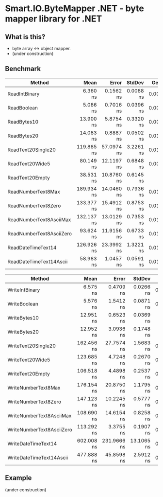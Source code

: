 # Smart.IO.ByteMapper .NET - byte mapper library for .NET

## What is this?

* byte array <-> object mapper.
* (under construction)

## Benchmark

|                    Method |       Mean |       Error |     StdDev |  Gen 0 | Allocated |
|-------------------------- |-----------:|------------:|-----------:|-------:|----------:|
|             ReadIntBinary |   6.360 ns |   0.1562 ns |  0.0088 ns | 0.0057 |      24 B |
|               ReadBoolean |   5.086 ns |   0.7016 ns |  0.0396 ns | 0.0057 |      24 B |
|               ReadBytes10 |  13.900 ns |   5.8754 ns |  0.3320 ns | 0.0095 |      40 B |
|               ReadBytes20 |  14.083 ns |   0.8887 ns |  0.0502 ns | 0.0114 |      48 B |
|        ReadText20Single20 | 119.885 ns |  57.0974 ns |  3.2261 ns | 0.0169 |      72 B |
|           ReadText20Wide5 |  80.149 ns |  12.1197 ns |  0.6848 ns | 0.0094 |      40 B |
|           ReadText20Empty |  38.531 ns |  10.8760 ns |  0.6145 ns |      - |       0 B |
|        ReadNumberText8Max | 189.934 ns |  14.0460 ns |  0.7936 ns | 0.0172 |      72 B |
|       ReadNumberText8Zero | 133.377 ns |  15.4912 ns |  0.8753 ns | 0.0131 |      56 B |
|   ReadNumberText8AsciiMax | 132.137 ns |  13.0129 ns |  0.7353 ns | 0.0172 |      72 B |
|  ReadNumberText8AsciiZero |  93.624 ns |  11.9156 ns |  0.6733 ns | 0.0132 |      56 B |
|        ReadDateTimeText14 | 126.926 ns |  23.3992 ns |  1.3221 ns | 0.0131 |      56 B |
|   ReadDateTimeText14Ascii |  58.983 ns |   1.0457 ns |  0.0591 ns | 0.0132 |      56 B |

|                    Method |       Mean |       Error |     StdDev |  Gen 0 | Allocated |
|-------------------------- |-----------:|------------:|-----------:|-------:|----------:|
|            WriteIntBinary |   6.575 ns |   0.4709 ns |  0.0266 ns | 0.0057 |      24 B |
|              WriteBoolean |   5.576 ns |   1.5412 ns |  0.0871 ns | 0.0057 |      24 B |
|              WriteBytes10 |  12.951 ns |   0.6523 ns |  0.0369 ns |      - |       0 B |
|              WriteBytes20 |  12.952 ns |   3.0936 ns |  0.1748 ns |      - |       0 B |
|       WriteText20Single20 | 162.456 ns |  27.7574 ns |  1.5683 ns | 0.0112 |      48 B |
|          WriteText20Wide5 | 123.685 ns |   4.7248 ns |  0.2670 ns | 0.0093 |      40 B |
|          WriteText20Empty | 106.518 ns |   4.4898 ns |  0.2537 ns | 0.0132 |      56 B |
|       WriteNumberText8Max | 176.154 ns |  20.8750 ns |  1.1795 ns | 0.0267 |     112 B |
|      WriteNumberText8Zero | 147.123 ns |  10.2245 ns |  0.5777 ns | 0.0207 |      88 B |
|  WriteNumberText8AsciiMax | 108.690 ns |  14.6154 ns |  0.8258 ns | 0.0267 |     112 B |
| WriteNumberText8AsciiZero | 113.292 ns |   3.3755 ns |  0.1907 ns | 0.0209 |      88 B |
|       WriteDateTimeText14 | 602.008 ns | 231.9666 ns | 13.1065 ns | 0.0563 |     240 B |
|  WriteDateTimeText14Ascii | 477.888 ns |  45.8598 ns |  2.5912 ns | 0.0563 |     240 B |


## Example

(under construction)
